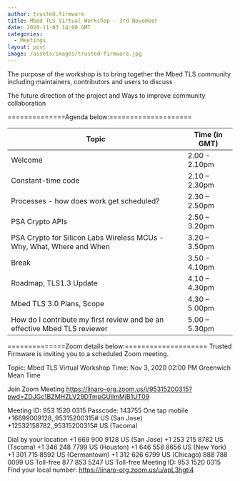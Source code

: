 ```yaml
---
author: trusted.firmware
title: Mbed TLS Virtual Workshop - 3rd November
date: 2020-11-03 14:00 GMT
categories:
  - Meetings
layout: post
image: /assets/images/trusted-firmware.jpg
---
```

The purpose of the workshop is to bring together the Mbed TLS community including maintainers, contributors and users to discuss

The future direction of the project and
Ways to improve community collaboration

==============Agenda below:====================

|Topic | Time (in GMT) |
| ------------------------------------------------------------------------ | ------------- |
|Welcome | 2.00 - 2.10pm |
|Constant-time code | 2.10 – 2.30pm |
|Processes - how does work get scheduled? | 2.30 – 2.50pm |
|PSA Crypto APIs | 2.50 – 3.20pm |
|PSA Crypto for Silicon Labs Wireless MCUs - Why, What, Where and When | 3.20 – 3.50pm |
|Break | 3.50 - 4.10pm |        
|Roadmap, TLS1.3 Update | 4.10 – 4.30pm |
|Mbed TLS 3.0 Plans, Scope | 4.30 – 5.00pm |
|How do I contribute my first review and be an effective Mbed TLS reviewer | 5.00 – 5.30pm |


==============Zoom details below:====================
Trusted Firmware is inviting you to a scheduled Zoom meeting.

Topic: Mbed TLS Virtual Workshop
Time: Nov 3, 2020 02:00 PM Greenwich Mean Time

Join Zoom Meeting
https://linaro-org.zoom.us/j/95315200315?pwd=ZDJGc1BZMHZLV29DTmpGUllmMjB1UT09

Meeting ID: 953 1520 0315
Passcode: 143755
One tap mobile
+16699009128,,95315200315# US (San Jose)
+12532158782,,95315200315# US (Tacoma)

Dial by your location
        +1 669 900 9128 US (San Jose)
        +1 253 215 8782 US (Tacoma)
        +1 346 248 7799 US (Houston)
        +1 646 558 8656 US (New York)
        +1 301 715 8592 US (Germantown)
        +1 312 626 6799 US (Chicago)
        888 788 0099 US Toll-free
        877 853 5247 US Toll-free
Meeting ID: 953 1520 0315
Find your local number: https://linaro-org.zoom.us/u/apL3hgti4
